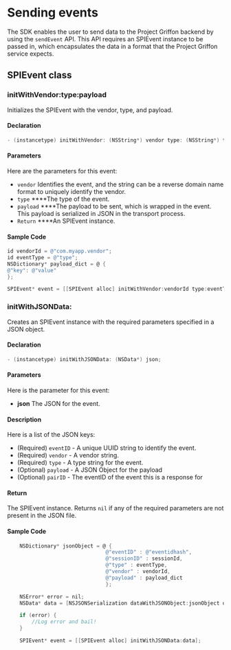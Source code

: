 # Sending events

The SDK enables the user to send data to the Project Griffon backend by using the `sendEvent` API. This API  requires an SPIEvent instance to be passed in, which encapsulates the data in a format that the Project Griffon service expects.

## SPIEvent class

### initWithVendor:type:payload

Initializes the SPIEvent with the vendor, type, and payload.

#### Declaration

```objectivec
- (instancetype) initWithVendor: (NSString*) vendor type: (NSString*) type payload: (NSDictionary*) payload;
```

#### Parameters

Here are the parameters for this event:

* `vendor` Identifies the event, and the string can be a reverse domain name format to uniquely identify the vendor.
* `type` ****The type of the event.
* `payload` ****The payload to be sent, which is wrapped in the event. This payload is serialized in JSON in the transport process.
* `Return` ****An SPIEvent instance.

#### Sample Code

```objectivec
id vendorId = @"com.myapp.vendor";
id eventType = @"type";
NSDictionary* payload_dict = @ {
@"key": @"value"
};

SPIEvent* event = [[SPIEvent alloc] initWithVendor:vendorId type:eventType payload:payload_dict];
```

### initWithJSONData:

Creates an SPIEvent instance with the required parameters specified in a JSON object.

#### Declaration

```objectivec
- (instancetype) initWithJSONData: (NSData*) json;
```

#### Parameters

Here is the parameter for this event:

* **json** The JSON for the event.

#### Description

Here is a list of the JSON keys:

* \(Required\) `eventID` - A unique UUID string to identify the event.
* \(Required\) `vendor`  -  A vendor string.
* \(Required\) `type` - A type string for the event.
* \(Optional\) `payload` - A JSON Object for the payload
* \(Optional\) `pairID` - The eventID of the event this is a response for

####  Return

The SPIEvent instance. Returns `nil` if any of the required parameters are not present in the JSON file.

#### Sample Code

```objectivec
    NSDictionary* jsonObject = @ {
                                @"eventID" : @"eventidhash",
                                @"sessionID" : sessionId,
                                @"type" : eventType,
                                @"vendor" : vendorId,
                                @"payload" : payload_dict
                                };

    NSError* error = nil;
    NSData* data = [NSJSONSerialization dataWithJSONObject:jsonObject options:0 error:&error];

    if (error) {
        //Log error and bail!
    }

    SPIEvent* event = [[SPIEvent alloc] initWithJSONData:data];
```

#### 

